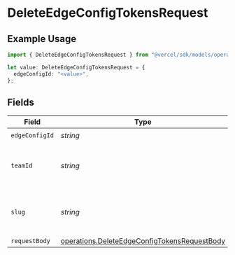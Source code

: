 # DeleteEdgeConfigTokensRequest

## Example Usage

```typescript
import { DeleteEdgeConfigTokensRequest } from "@vercel/sdk/models/operations/deleteedgeconfigtokens.js";

let value: DeleteEdgeConfigTokensRequest = {
  edgeConfigId: "<value>",
};
```

## Fields

| Field                                                                                                        | Type                                                                                                         | Required                                                                                                     | Description                                                                                                  |
| ------------------------------------------------------------------------------------------------------------ | ------------------------------------------------------------------------------------------------------------ | ------------------------------------------------------------------------------------------------------------ | ------------------------------------------------------------------------------------------------------------ |
| `edgeConfigId`                                                                                               | *string*                                                                                                     | :heavy_check_mark:                                                                                           | N/A                                                                                                          |
| `teamId`                                                                                                     | *string*                                                                                                     | :heavy_minus_sign:                                                                                           | The Team identifier to perform the request on behalf of.                                                     |
| `slug`                                                                                                       | *string*                                                                                                     | :heavy_minus_sign:                                                                                           | The Team slug to perform the request on behalf of.                                                           |
| `requestBody`                                                                                                | [operations.DeleteEdgeConfigTokensRequestBody](../../models/operations/deleteedgeconfigtokensrequestbody.md) | :heavy_minus_sign:                                                                                           | N/A                                                                                                          |